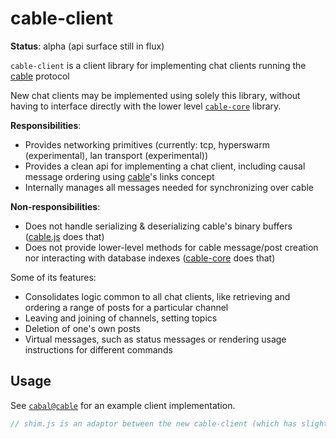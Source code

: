 <!--
SPDX-FileCopyrightText: 2023 the cabal-club authors

SPDX-License-Identifier: AGPL-3.0-or-later
-->

# cable-client

**Status**: alpha (api surface still in flux)

`cable-client` is a client library for implementing chat clients running the [cable](https://github.com/cabal-club/cable/) protocol

New chat clients may be implemented using solely this library, without having to interface
directly with the lower level [`cable-core`](https://github.com/cabal-club/cable-core.js/)
library.

**Responsibilities**:

* Provides networking primitives (currently: tcp, hyperswarm (experimental), lan transport (experimental))
* Provides a clean api for implementing a chat client, including causal message
  ordering using [cable](https://github.com/cabal-club/cable/)'s links concept
* Internally manages all messages needed for synchronizing over cable 

**Non-responsibilities**:

* Does not handle serializing & deserializing cable's binary buffers ([cable.js](https://github.com/cabal-club/cable.js) does that)
* Does not provide lower-level methods for cable message/post creation nor interacting with database indexes ([cable-core](https://github.com/cabal-club/cable-core.js/) does that)

Some of its features:

- Consolidates logic common to all chat clients, like retrieving and ordering a range of posts for a particular channel
- Leaving and joining of channels, setting topics
- Deletion of one's own posts
- Virtual messages, such as status messages or rendering usage instructions for different commands <!--and virtual channels (currently only the `!status` channel)-->

## Usage

See [`cabal@cable`](https://github.com/cabal-club/cabal-cli/) for an example client implementation.

```js
// shim.js is an adaptor between the new cable-client (which has slight changes) and the old cabal-client api
// to facilitate an interim transition period for cabal clients as they update to the cable wire protocol
var Client = require('cable-client/shim.js').Client

const client = new Client({
  config: {
  config: {
    keypair,        // the keypair to use
    dbdir: "/tmp/cabals",
    temp: true,
    serve: true,    // set to true if serving / listening for connections over tcp
    disableDHT: true,
    disableTCP: false,
    disableLAN: true,
    ip: "",         // only needed when connecting to a serving tcp instance; set ip or domain name
    dhtPort: null,  // default port is 13331
    lanPort: null,  // default lan port is 13332
    tcpPort: null   // default tcp port is 13333
  },
  }
})

client.createCabal()
  .then((cabal) => {
    // resolves when the cabal is ready, returns a CableClient instance
  })
```

## Concepts

`cable-client` has **two abstractions**:
[`CableClient`](https://github.com/cabal-club/cable-client.js/blob/master/cable-client.js) and
[`ChannelDetails`](https://github.com/cabal-club/cable-client.js/blob/master/src/channel-details.js).

[`CableClient`](https://github.com/cabal-club/cable-client.js/blob/master/src/cabal-details.js) is the
instance that clients mostly operate on, as it encapsulates all information for a particular cabal. (joined channels,
users in that channel, the topic). It also emits events.

When a change has happened, a `CableClient` instance will emit an `update` event. When a client receives this
event, they should update their state & rerender. 

[`ChannelDetails`](https://github.com/cabal-club/cable-client.js/blob/master/src/channel-details.js)
encapsulates everything channels (mentions in that channel, status messages for the channel
(like having called a command eg `/names`, when it was last read, if it's currently being
viewed, if it's joined and so on). It also has a barebones implementation for virtual channels,
which currently is only the `!status` channel.

## Transitioning from the old `cabal-client` library
Clients that have yet to transition from the old cabal-client library may start their refactor
to running cable-client by opting to use the adaptor `shim.js`: 

```js
require('cable-client/shim.js').Client
const client = new Client({..})
```

The shim acts as a translation layer between the two APIs as well as a guide to what has been
changed, [check out the code](https://github.com/cabal-club/cable-client.js/blob/master/shim.js).

## Install

With [npm](https://npmjs.org/) installed, run

```
$ npm install cable-client
```

<!--## Developing

### Changelog

See the instructions for generating the changelog in the [cabal-core readme](https://github.com/cabal-club/cabal-core/#developing).
-->

## License

AGPL-3.0-or-later

